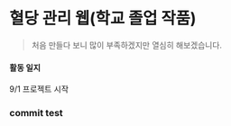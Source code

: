 # 혈당 관리 웹(학교 졸업 작품)
  >   처음 만들다 보니 많이 부족하겠지만 열심히 해보겠습니다.

#### 활동 일지
9/1 프로젝트 시작


### commit test
